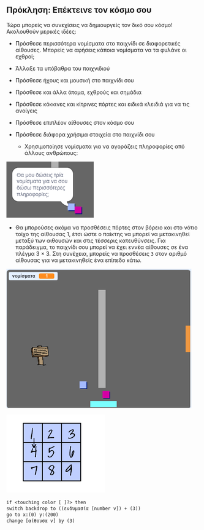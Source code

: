 ## Πρόκληση: Επέκτεινε τον κόσμο σου

Τώρα μπορείς να συνεχίσεις να δημιουργείς τον δικό σου κόσμο! Ακολουθούν μερικές ιδέες:

+ Πρόσθεσε περισσότερα νομίσματα στο παιχνίδι σε διαφορετικές αίθουσες. Μπορείς να αφήσεις κάποια νομίσματα να τα φυλάνε οι εχθροί;
+ Άλλαξε τα υπόβαθρα του παιχνιδιού
+ Πρόσθεσε ήχους και μουσική στο παιχνίδι σου
+ Πρόσθεσε και άλλα άτομα, εχθρούς και σημάδια
+ Πρόσθεσε κόκκινες και κίτρινες πόρτες και ειδικά κλειδιά για να τις ανοίγεις
+ Πρόσθεσε επιπλέον αίθουσες στον κόσμο σου
+ Πρόσθεσε διάφορα χρήσιμα στοιχεία στο παιχνίδι σου
    
    + Χρησιμοποίησε νομίσματα για να αγοράζεις πληροφορίες από άλλους ανθρώπους:

![screenshot](images/world-bribe.png)

+ Θα μπορούσες ακόμα να προσθέσεις πόρτες στον βόρειο και στο νότιο τοίχο της αίθουσας 1, έτσι ώστε ο παίκτης να μπορεί να μετακινηθεί μεταξύ των αιθουσών και στις τέσσερις κατευθύνσεις. Για παράδειγμα, το παιχνίδι σου μπορεί να έχει εννέα αίθουσες σε ένα πλέγμα 3 × 3. Στη συνέχεια, μπορείς να προσθέσεις `3` στον αριθμό αίθουσας για να μετακινηθείς ένα επίπεδο κάτω.

![screenshot](images/north-south-rooms.png)

![screenshot](images/number-grid.png)

```blocks3
if <touching color [ ]?> then
switch backdrop to ((ενδυμασία [number v]) + (3))
go to x:(0) y:(200)
change [αίθουσα v] by (3)
```